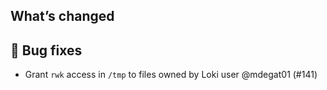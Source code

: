 ## What’s changed

## 🐛 Bug fixes

- Grant `rwk` access in `/tmp` to files owned by Loki user @mdegat01 (#141)
